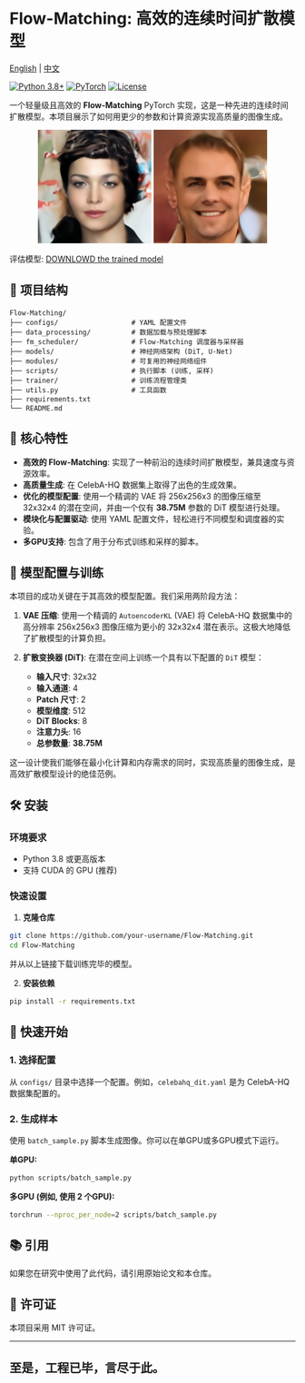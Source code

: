 # Flow-Matching: 高效的连续时间扩散模型

[English](README.md) | [中文](README_zh.md)

[![Python 3.8+](https://img.shields.io/badge/python-3.8+-blue.svg)](https://www.python.org/downloads/)
[![PyTorch](https://img.shields.io/badge/PyTorch-2.0+-red.svg)](https://pytorch.org/)
[![License](https://img.shields.io/badge/license-MIT-green.svg)](LICENSE)

一个轻量级且高效的 **Flow-Matching** PyTorch 实现，这是一种先进的连续时间扩散模型。本项目展示了如何用更少的参数和计算资源实现高质量的图像生成。

<p align="center">
  <img src="visuals_celebahq/myplot7.png" width="200"/>
  <img src="visuals_celebahq/myplot9.png" width="200"/> 
</p>

评估模型:
[DOWNLOWD the trained model](https://drive.google.com/file/d/1t1nzhLOH2shbek0rqUF-uw8sQoz_M5BJ/view?usp=sharing)

## 📁 项目结构

```
Flow-Matching/
├── configs/                  # YAML 配置文件
├── data_processing/          # 数据加载与预处理脚本
├── fm_scheduler/             # Flow-Matching 调度器与采样器
├── models/                   # 神经网络架构 (DiT, U-Net)
├── modules/                  # 可复用的神经网络组件
├── scripts/                  # 执行脚本 (训练, 采样)
├── trainer/                  # 训练流程管理类
├── utils.py                  # 工具函数
├── requirements.txt
└── README.md
```

## 🚀 核心特性

- **高效的 Flow-Matching**: 实现了一种前沿的连续时间扩散模型，兼具速度与资源效率。
- **高质量生成**: 在 CelebA-HQ 数据集上取得了出色的生成效果。
- **优化的模型配置**: 使用一个精调的 VAE 将 256x256x3 的图像压缩至 32x32x4 的潜在空间，并由一个仅有 **38.75M** 参数的 DiT 模型进行处理。
- **模块化与配置驱动**: 使用 YAML 配置文件，轻松进行不同模型和调度器的实验。
- **多GPU支持**: 包含了用于分布式训练和采样的脚本。

## 🔧 模型配置与训练

本项目的成功关键在于其高效的模型配置。我们采用两阶段方法：

1.  **VAE 压缩**: 使用一个精调的 `AutoencoderKL` (VAE) 将 CelebA-HQ 数据集中的高分辨率 256x256x3 图像压缩为更小的 32x32x4 潜在表示。这极大地降低了扩散模型的计算负担。

2.  **扩散变换器 (DiT)**: 在潜在空间上训练一个具有以下配置的 `DiT` 模型：
    -   **输入尺寸**: 32x32
    -   **输入通道**: 4
    -   **Patch 尺寸**: 2
    -   **模型维度**: 512
    -   **DiT Blocks**: 8
    -   **注意力头**: 16
    -   **总参数量**: **38.75M**

这一设计使我们能够在最小化计算和内存需求的同时，实现高质量的图像生成，是高效扩散模型设计的绝佳范例。

## 🛠️ 安装

### 环境要求
- Python 3.8 或更高版本
- 支持 CUDA 的 GPU (推荐)

### 快速设置

1.  **克隆仓库**
```bash
git clone https://github.com/your-username/Flow-Matching.git
cd Flow-Matching
```
并从以上链接下载训练完毕的模型。

2.  **安装依赖**
```bash
pip install -r requirements.txt
```

## 🚀 快速开始

### 1. 选择配置

从 `configs/` 目录中选择一个配置。例如，`celebahq_dit.yaml` 是为 CelebA-HQ 数据集配置的。

### 2. 生成样本

使用 `batch_sample.py` 脚本生成图像。你可以在单GPU或多GPU模式下运行。

**单GPU:**
```bash
python scripts/batch_sample.py
```

**多GPU (例如, 使用 2 个GPU):**
```bash
torchrun --nproc_per_node=2 scripts/batch_sample.py
```

## 📚 引用

如果您在研究中使用了此代码，请引用原始论文和本仓库。

## 📄 许可证

本项目采用 MIT 许可证。

---

## 至是，工程已毕，言尽于此。
